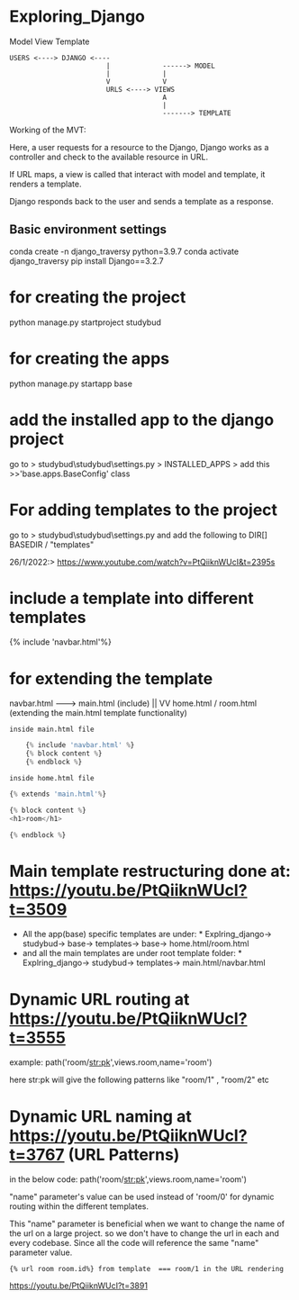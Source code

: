 # Exploring_Django

Model View Template
```
USERS <----> DJANGO <----
                        |             ------> MODEL
                        |             |
                        V             V
                        URLS <----> VIEWS
                                      A
                                      |
                                      -------> TEMPLATE
```
Working of the MVT:

Here, a user requests for a resource to the Django, Django works as a controller and check to the available resource in URL.

If URL maps, a view is called that interact with model and template, it renders a template.

Django responds back to the user and sends a template as a response.                                      

## Basic environment settings
conda create -n django_traversy python=3.9.7
conda activate django_traversy
pip install Django==3.2.7


# for creating the project
python manage.py startproject studybud

# for creating the apps
python manage.py startapp base

# add the installed app to the django project
go to > studybud\studybud\settings.py > INSTALLED_APPS > add this >>'base.apps.BaseConfig' class

# For adding templates to the project
go to > studybud\studybud\settings.py and add the following to DIR[]
BASEDIR / "templates"


26/1/2022:> https://www.youtube.com/watch?v=PtQiiknWUcI&t=2395s


# include a template into different templates
{% include 'navbar.html'%}

# for extending the template

navbar.html ---> main.html (include)
                    ||
                    VV
                home.html / room.html (extending the main.html template functionality)


    inside main.html file
```python
    {% include 'navbar.html' %}
    {% block content %}
    {% endblock %}
```

    inside home.html file

```python
{% extends 'main.html'%}

{% block content %}
<h1>room</h1>

{% endblock %}
```

# Main template restructuring done at: https://youtu.be/PtQiiknWUcI?t=3509

*   All the app(base) specific templates are under:
        *   Explring_django-> studybud-> base-> templates-> base-> home.html/room.html
*   and all the main templates are under root template folder:
        *   Explring_django-> studybud-> templates-> main.html/navbar.html


# Dynamic URL routing at https://youtu.be/PtQiiknWUcI?t=3555
example: path('room/<str:pk>',views.room,name='room')

here str:pk will give the following patterns like "room/1" , "room/2" etc

# Dynamic URL naming at https://youtu.be/PtQiiknWUcI?t=3767 (URL Patterns)
in the below code:
path('room/<str:pk>',views.room,name='room')

"name" parameter's value can be used instead of 'room/0' for dynamic routing within the different templates.

This "name" parameter is beneficial when we want to change the name of the url on a large project.
so we don't have to change the url in each and every codebase. Since all the code will reference the same "name" parameter value.
```
{% url room room.id%} from template  === room/1 in the URL rendering
```


https://youtu.be/PtQiiknWUcI?t=3891


